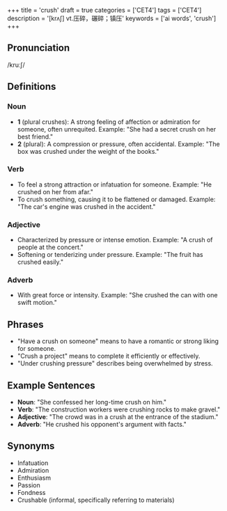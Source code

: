 +++
title = 'crush'
draft = true
categories = ['CET4']
tags = ['CET4']
description = '[krʌ∫] vt.压碎，碾碎；镇压'
keywords = ['ai words', 'crush']
+++

## Pronunciation
/kruːʃ/

## Definitions
### Noun
- **1** (plural crushes): A strong feeling of affection or admiration for someone, often unrequited. Example: "She had a secret crush on her best friend."
- **2** (plural): A compression or pressure, often accidental. Example: "The box was crushed under the weight of the books."

### Verb
- To feel a strong attraction or infatuation for someone. Example: "He crushed on her from afar."
- To crush something, causing it to be flattened or damaged. Example: "The car's engine was crushed in the accident."

### Adjective
- Characterized by pressure or intense emotion. Example: "A crush of people at the concert."
- Softening or tenderizing under pressure. Example: "The fruit has crushed easily."

### Adverb
- With great force or intensity. Example: "She crushed the can with one swift motion."

## Phrases
- "Have a crush on someone" means to have a romantic or strong liking for someone.
- "Crush a project" means to complete it efficiently or effectively.
- "Under crushing pressure" describes being overwhelmed by stress.

## Example Sentences
- **Noun**: "She confessed her long-time crush on him."
- **Verb**: "The construction workers were crushing rocks to make gravel."
- **Adjective**: "The crowd was in a crush at the entrance of the stadium."
- **Adverb**: "He crushed his opponent's argument with facts."

## Synonyms
- Infatuation
- Admiration
- Enthusiasm
- Passion
- Fondness
- Crushable (informal, specifically referring to materials)
